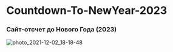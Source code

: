 # Countdown-To-NewYear-2023

### Сайт-отсчет до Нового Года (2023)

![photo_2021-12-02_18-18-48](https://user-images.githubusercontent.com/56477695/144460949-0e91d44c-24bf-454e-8722-e60be3d88037.jpg)
